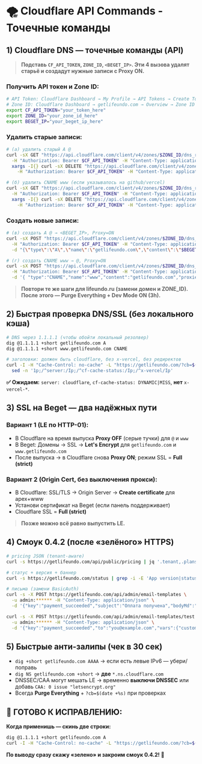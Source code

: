 # 🌪️ Cloudflare API Commands - Точечные команды

## **1) Cloudflare DNS — точечные команды (API)**

> **Подставь `CF_API_TOKEN`, `ZONE_ID`, `<BEGET_IP>`. Эти 4 вызова удалят старьё и создадут нужные записи с Proxy ON.**

### **Получить API токен и Zone ID:**
```bash
# API Token: Cloudflare Dashboard → My Profile → API Tokens → Create Token
# Zone ID: Cloudflare Dashboard → getlifeundo.com → Overview → Zone ID
export CF_API_TOKEN="your_token_here"
export ZONE_ID="your_zone_id_here"
export BEGET_IP="your_beget_ip_here"
```

### **Удалить старые записи:**
```bash
# (а) удалить старый A @
curl -sX GET "https://api.cloudflare.com/client/v4/zones/$ZONE_ID/dns_records?type=A&name=getlifeundo.com" \
  -H "Authorization: Bearer $CF_API_TOKEN" -H "Content-Type: application/json" | jq -r '.result[].id' | \
  xargs -I{} curl -sX DELETE "https://api.cloudflare.com/client/v4/zones/$ZONE_ID/dns_records/{}" \
    -H "Authorization: Bearer $CF_API_TOKEN" -H "Content-Type: application/json"

# (б) удалить CNAME www (если указывалось на github/vercel)
curl -sX GET "https://api.cloudflare.com/client/v4/zones/$ZONE_ID/dns_records?type=CNAME&name=www.getlifeundo.com" \
  -H "Authorization: Bearer $CF_API_TOKEN" -H "Content-Type: application/json" | jq -r '.result[].id' | \
  xargs -I{} curl -sX DELETE "https://api.cloudflare.com/client/v4/zones/$ZONE_ID/dns_records/{}" \
    -H "Authorization: Bearer $CF_API_TOKEN" -H "Content-Type: application/json"
```

### **Создать новые записи:**
```bash
# (в) создать A @ → <BEGET_IP>, Proxy=ON
curl -sX POST "https://api.cloudflare.com/client/v4/zones/$ZONE_ID/dns_records" \
  -H "Authorization: Bearer $CF_API_TOKEN" -H "Content-Type: application/json" \
  -d "{\"type\":\"A\",\"name\":\"getlifeundo.com\",\"content\":\"$BEGET_IP\",\"proxied\":true,\"ttl\":1}"

# (г) создать CNAME www → @, Proxy=ON
curl -sX POST "https://api.cloudflare.com/client/v4/zones/$ZONE_ID/dns_records" \
  -H "Authorization: Bearer $CF_API_TOKEN" -H "Content-Type: application/json" \
  -d '{ "type":"CNAME","name":"www","content":"getlifeundo.com","proxied":true,"ttl":1 }'
```

> **Повтори те же шаги для lifeundo.ru (замени домен и ZONE_ID). После этого — Purge Everything + Dev Mode ON (3h).**

## **2) Быстрая проверка DNS/SSL (без локального кэша)**

```bash
# DNS через 1.1.1.1 (чтобы обойти локальный резолвер)
dig @1.1.1.1 +short getlifeundo.com A
dig @1.1.1.1 +short www.getlifeundo.com CNAME

# заголовки: должен быть cloudflare, без x-vercel, без редиректов
curl -I -H "Cache-Control: no-cache" -L "https://getlifeundo.com/?cb=$(date +%s)" | \
  sed -n '1p;/^server:/Ip;/^cf-cache-status:/Ip;/^x-vercel/Ip'
```

**✅ Ожидаем:** `server: cloudflare`, `cf-cache-status: DYNAMIC|MISS`, **нет** `x-vercel-*`.

## **3) SSL на Beget — два надёжных пути**

### **Вариант 1 (LE по HTTP-01):**
- В Cloudflare на время выпуска **Proxy OFF** (серые тучки) для `@` и `www`
- В Beget: Домены → SSL → **Let's Encrypt** для `getlifeundo.com` и `www.getlifeundo.com`
- После выпуска → в Cloudflare снова **Proxy ON**; режим SSL = **Full (strict)**

### **Вариант 2 (Origin Cert, без выключения прокси):**
- В Cloudflare: SSL/TLS → Origin Server → **Create certificate** для apex+www
- Установи сертификат на Beget (если панель поддерживает)
- Cloudflare SSL = **Full (strict)**

> **Позже можно всё равно выпустить LE.**

## **4) Смоук 0.4.2 (после «зелёного» HTTPS)**

```bash
# pricing JSON (tenant-aware)
curl -s https://getlifeundo.com/api/public/pricing | jq '.tenant,.plans[0]'

# статус + версия + баннер
curl -s https://getlifeundo.com/status | grep -i -E 'App version|status|banner'

# письма (замени BasicAuth)
curl -s -X POST https://getlifeundo.com/api/admin/email-templates \
  -u admin:****** -H "Content-Type: application/json" \
  -d '{"key":"payment_succeeded","subject":"Оплата получена","bodyMd":"**Спасибо, {{customer}}!** Платёж принят."}'

curl -s -X POST https://getlifeundo.com/api/admin/email-templates/test \
  -u admin:****** -H "Content-Type: application/json" \
  -d '{"key":"payment_succeeded","to":"you@example.com","vars":{"customer":"Иван"}}'
```

## **5) Быстрые анти-залипы (чек в 30 сек)**

- `dig +short getlifeundo.com AAAA` → если есть левые IPv6 — убери/поправь
- `dig NS getlifeundo.com +short` → **две** `*.ns.cloudflare.com`
- DNSSEC/CAA могут мешать LE → временно **выключи DNSSEC** или добавь `CAA: 0 issue "letsencrypt.org"`
- Всегда **Purge Everything** + `?cb=$(date +%s)` при проверках

## **🎯 ГОТОВО К ИСПРАВЛЕНИЮ:**

**Когда применишь — скинь две строки:**
```bash
dig @1.1.1.1 +short getlifeundo.com A
curl -I -H "Cache-Control: no-cache" -L "https://getlifeundo.com/?cb=$(date +%s)" | sed -n '1p;/^server:/Ip;/^cf-cache-status:/Ip;/^x-vercel/Ip'
```

**По выводу сразу скажу «зелено» и закроим смоук 0.4.2! 🚀**

